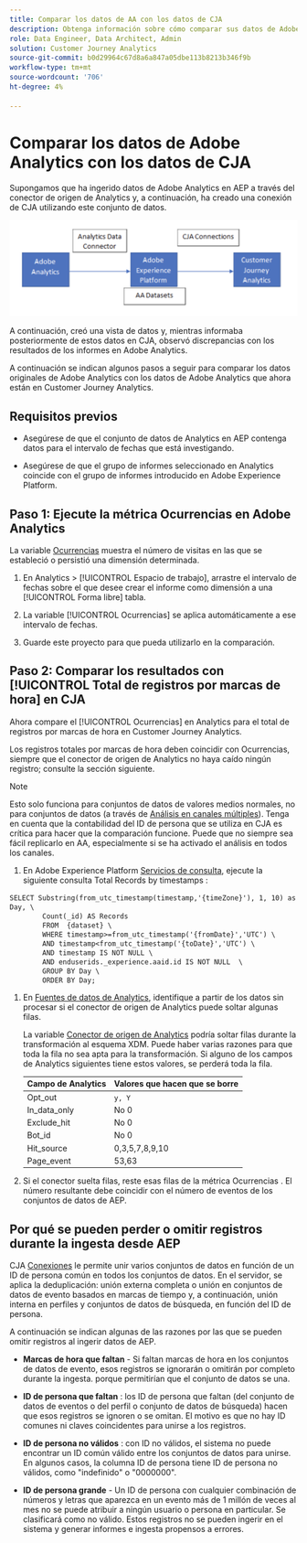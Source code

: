 ```yaml
---
title: Comparar los datos de AA con los datos de CJA
description: Obtenga información sobre cómo comparar sus datos de Adobe Analytics con los de Customer Journey Analytics
role: Data Engineer, Data Architect, Admin
solution: Customer Journey Analytics
source-git-commit: b0d29964c67d8a6a847a05dbe113b8213b346f9b
workflow-type: tm+mt
source-wordcount: '706'
ht-degree: 4%

---
```



# Comparar los datos de Adobe Analytics con los datos de CJA

Supongamos que ha ingerido datos de Adobe Analytics en AEP a través del conector de origen de Analytics y, a continuación, ha creado una conexión de CJA utilizando este conjunto de datos.

![flujo de datos](assets/compare.png)

A continuación, creó una vista de datos y, mientras informaba posteriormente de estos datos en CJA, observó discrepancias con los resultados de los informes en Adobe Analytics.

A continuación se indican algunos pasos a seguir para comparar los datos originales de Adobe Analytics con los datos de Adobe Analytics que ahora están en Customer Journey Analytics.

## Requisitos previos

* Asegúrese de que el conjunto de datos de Analytics en AEP contenga datos para el intervalo de fechas que está investigando.

* Asegúrese de que el grupo de informes seleccionado en Analytics coincide con el grupo de informes introducido en Adobe Experience Platform.


## Paso 1: Ejecute la métrica Ocurrencias en Adobe Analytics

La variable [Ocurrencias](https://experienceleague.adobe.com/docs/analytics/components/metrics/ocurrences.html?lang=es) muestra el número de visitas en las que se estableció o persistió una dimensión determinada.

1. En Analytics > [!UICONTROL Espacio de trabajo], arrastre el intervalo de fechas sobre el que desee crear el informe como dimensión a una [!UICONTROL Forma libre] tabla.

1. La variable [!UICONTROL Ocurrencias] se aplica automáticamente a ese intervalo de fechas.

1. Guarde este proyecto para que pueda utilizarlo en la comparación.

## Paso 2: Comparar los resultados con [!UICONTROL Total de registros por marcas de hora] en CJA

Ahora compare el [!UICONTROL Ocurrencias] en Analytics para el total de registros por marcas de hora en Customer Journey Analytics.

Los registros totales por marcas de hora deben coincidir con Ocurrencias, siempre que el conector de origen de Analytics no haya caído ningún registro; consulte la sección siguiente.

>[!NOTE]
>
>Esto solo funciona para conjuntos de datos de valores medios normales, no para conjuntos de datos (a través de [Análisis en canales múltiples](/help/connections/cca/overview.md)). Tenga en cuenta que la contabilidad del ID de persona que se utiliza en CJA es crítica para hacer que la comparación funcione. Puede que no siempre sea fácil replicarlo en AA, especialmente si se ha activado el análisis en todos los canales.

1. En Adobe Experience Platform [Servicios de consulta](https://experienceleague.adobe.com/docs/experience-platform/query/best-practices/adobe-analytics.html), ejecute la siguiente consulta Total Records by timestamps :

```
SELECT Substring(from_utc_timestamp(timestamp,'{timeZone}'), 1, 10) as Day, \ 
        Count(_id) AS Records 
        FROM  {dataset} \ 
        WHERE timestamp>=from_utc_timestamp('{fromDate}','UTC') \ 
        AND timestamp<from_utc_timestamp('{toDate}','UTC') \ 
        AND timestamp IS NOT NULL \ 
        AND enduserids._experience.aaid.id IS NOT NULL  \ 
        GROUP BY Day \ 
        ORDER BY Day; 
```

1. En [Fuentes de datos de Analytics](https://experienceleague.adobe.com/docs/analytics/export/analytics-data-feed/data-feed-contents/datafeeds-reference.html?lang=es), identifique a partir de los datos sin procesar si el conector de origen de Analytics puede soltar algunas filas.

   La variable [Conector de origen de Analytics](https://experienceleague.adobe.com/docs/experience-platform/sources/ui-tutorials/create/adobe-applications/analytics.html?lang=es) podría soltar filas durante la transformación al esquema XDM. Puede haber varias razones para que toda la fila no sea apta para la transformación. Si alguno de los campos de Analytics siguientes tiene estos valores, se perderá toda la fila.

   | Campo de Analytics | Valores que hacen que se borre |
   | --- | --- |
   | Opt_out | `y, Y` |
   | In_data_only | No 0 |
   | Exclude_hit | No 0 |
   | Bot_id | No 0 |
   | Hit_source | 0,3,5,7,8,9,10 |
   | Page_event | 53,63 |

1. Si el conector suelta filas, reste esas filas de la métrica Ocurrencias . El número resultante debe coincidir con el número de eventos de los conjuntos de datos de AEP.

## Por qué se pueden perder o omitir registros durante la ingesta desde AEP

CJA [Conexiones](/help/connections/create-connection.md) le permite unir varios conjuntos de datos en función de un ID de persona común en todos los conjuntos de datos. En el servidor, se aplica la deduplicación: unión externa completa o unión en conjuntos de datos de evento basados en marcas de tiempo y, a continuación, unión interna en perfiles y conjuntos de datos de búsqueda, en función del ID de persona.

A continuación se indican algunas de las razones por las que se pueden omitir registros al ingerir datos de AEP.

* **Marcas de hora que faltan** - Si faltan marcas de hora en los conjuntos de datos de evento, esos registros se ignorarán o omitirán por completo durante la ingesta. porque permitirían que el conjunto de datos se una.

* **ID de persona que faltan** : los ID de persona que faltan (del conjunto de datos de eventos o del perfil o conjunto de datos de búsqueda) hacen que esos registros se ignoren o se omitan. El motivo es que no hay ID comunes ni claves coincidentes para unirse a los registros.

* **ID de persona no válidos** : con ID no válidos, el sistema no puede encontrar un ID común válido entre los conjuntos de datos para unirse. En algunos casos, la columna ID de persona tiene ID de persona no válidos, como &quot;indefinido&quot; o &quot;0000000&quot;.

* **ID de persona grande** - Un ID de persona con cualquier combinación de números y letras que aparezca en un evento más de 1 millón de veces al mes no se puede atribuir a ningún usuario o persona en particular. Se clasificará como no válido. Estos registros no se pueden ingerir en el sistema y generar informes e ingesta propensos a errores.


